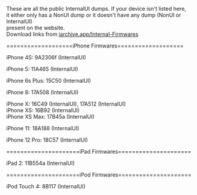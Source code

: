 These are all the public InternalUI dumps. If your device isn't listed here,\
it either only has a NonUI dump or it doesn't have any dump (NonUI or InternalUI)\
present on the website.\
Download links from [iarchive.app/Internal-Firmwares](iarchive.app/Internal-Firmwares)

===================iPhone Firmwares===================

iPhone 4S: 9A2306f (InternalUI)

iPhone 5: 11A465 (InternalUI)

iPhone 6s Plus: 15C50 (InternalUI)

iPhone 8: 17A508 (InternalUI)

iPhone X: 16C49 (InternalUI), 17A512 (InternalUI)\
iPhone XS: 16B92 (InternalUI)\
iPhone XS Max: 17B45a (InternalUI)

iPhone 11: 18A188 (InternalUI)

iPhone 12 Pro: 18C57 (InternalUI)

=====================iPad Firmwares=====================

iPad 2: 11B554a (InternalUI)

=====================iPod Firmwares=====================

iPod Touch 4: 8B117 (InternalUI)

